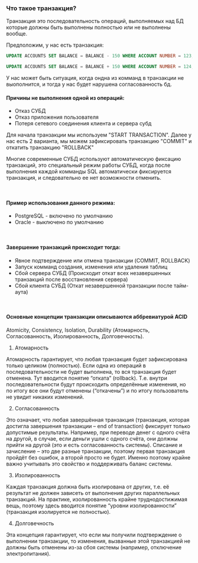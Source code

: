### Что такое транзакция?

Транзакция это последовательность операций, выполняемых над БД которые
должны быть выполнены полностью или не выполнены вообще.

Предположим, у нас есть транзакция:
```sql
UPDATE ACCOUNTS SET BALANCE = BALANCE - 150 WHERE ACCOUNT NUMBER = 123;

UPDATE ACCOUNTS SET BALANCE = BALANCE + 150 WHERE ACCOUNT NUMBER = 124;
```

У нас может быть ситуация, когда ондна из комманд в транзакции не выополнится,
и тогда у нас будет нарушена согласованность бд.

#### Причины не выполнения одной из операций:

- Отказ СУБД
- Отказ приложения пользователя
- Потеря сетевого соединения клиента и сервера субд

Для начала транзакции мы используем "START TRANSACTION". Далее у нас есть
2 варианта, мы можем зафиксировать транзакцию "COMMIT" и откатить транзакцию "ROLLBACK"


Многие современные СУБД используют автоматическую фиксацию транзакций, это 
специальный режим работы СУБД, когда после выполнения каждой комманды SQL автоматически
фиксируется транзакция, и следовательно ее нет возможности отменить.

<br>

#### Пример использования данного режима:
- PostgreSQL - включено по умолчанию
- Oracle - выключено по умолчанию

<br>

#### Завершение транзакций происходит тогда:

- Явное подтверждение или отмена транзакции (COMMIT, ROLLBACK)
- Запуск комманд создания, изменения или удаления таблиц
- Сбой сервера СУБД (Происходит откат всех незавершенных транзакций после восстановления сервера)
- Сбой клиента СУБД (Откат незавершенной транзакции после тайм-аута)

<br>

#### Основные концепции транзакции описываются аббревиатурой ACID
Atomicity, Consistency, Isolation, Durability (Атомарность, Согласованность, Изолированность, Долговечность).

1. Атомарность

Атомарность гарантирует, что любая транзакция будет зафиксирована только целиком (полностью). 
Если одна из операций в последовательности не будет выполнена, то вся транзакция будет отменена. 
Тут вводится понятие “отката” (rollback). Т.е. внутри последовательности будут происходить определённые изменения, 
но по итогу все они будут отменены (“откачены”) и по итогу пользователь не увидит никаких изменений.

2. Согласованность

Это означает, что любая завершённая транзакция (транзакция, которая достигла завершения транзакции – end of 
transaction) фиксирует только допустимые результаты. Например, при переводе денег с одного счёта на другой, в 
случае, если деньги ушли с одного счёта, они должны прийти на другой (это и есть согласованность системы). 
Списание и зачисление  – это две разные транзакции, поэтому первая транзакция пройдёт без ошибок, а второй просто не 
будет. Именно поэтому крайне важно учитывать это свойство и поддерживать баланс системы.

3. Изолированность

Каждая транзакция должна быть изолирована от других, т.е. её результат не должен зависеть от выполнения 
других параллельных транзакций. На практике, изолированность крайне труднодостижимая вещь, поэтому здесь 
вводится понятие “уровни изолированности” (транзакция изолируется не полностью).

4. Долговечность

Эта концепция гарантирует, что если мы получили подтверждение о выполнении транзакции, то изменения, 
вызванные этой транзакцией не должны быть отменены из-за сбоя системы (например, отключение электропитания).